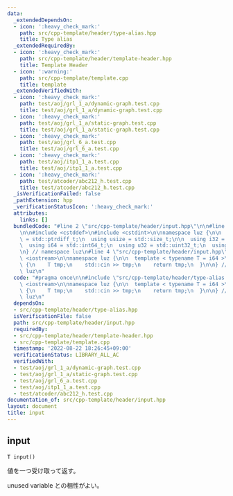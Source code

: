 ```yaml
---
data:
  _extendedDependsOn:
  - icon: ':heavy_check_mark:'
    path: src/cpp-template/header/type-alias.hpp
    title: Type alias
  _extendedRequiredBy:
  - icon: ':heavy_check_mark:'
    path: src/cpp-template/header/template-header.hpp
    title: Template Header
  - icon: ':warning:'
    path: src/cpp-template/template.cpp
    title: template
  _extendedVerifiedWith:
  - icon: ':heavy_check_mark:'
    path: test/aoj/grl_1_a/dynamic-graph.test.cpp
    title: test/aoj/grl_1_a/dynamic-graph.test.cpp
  - icon: ':heavy_check_mark:'
    path: test/aoj/grl_1_a/static-graph.test.cpp
    title: test/aoj/grl_1_a/static-graph.test.cpp
  - icon: ':heavy_check_mark:'
    path: test/aoj/grl_6_a.test.cpp
    title: test/aoj/grl_6_a.test.cpp
  - icon: ':heavy_check_mark:'
    path: test/aoj/itp1_1_a.test.cpp
    title: test/aoj/itp1_1_a.test.cpp
  - icon: ':heavy_check_mark:'
    path: test/atcoder/abc212_h.test.cpp
    title: test/atcoder/abc212_h.test.cpp
  _isVerificationFailed: false
  _pathExtension: hpp
  _verificationStatusIcon: ':heavy_check_mark:'
  attributes:
    links: []
  bundledCode: "#line 2 \"src/cpp-template/header/input.hpp\"\n\n#line 2 \"src/cpp-template/header/type-alias.hpp\"\
    \n\n#include <cstddef>\n#include <cstdint>\n\nnamespace luz {\n\n  using isize\
    \ = std::ptrdiff_t;\n  using usize = std::size_t;\n\n  using i32 = std::int32_t;\n\
    \  using i64 = std::int64_t;\n  using u32 = std::uint32_t;\n  using u64 = std::uint64_t;\n\
    \n} // namespace luz\n#line 4 \"src/cpp-template/header/input.hpp\"\n\n#include\
    \ <iostream>\n\nnamespace luz {\n\n  template < typename T = i64 >\n  T input()\
    \ {\n    T tmp;\n    std::cin >> tmp;\n    return tmp;\n  }\n\n} // namespace\
    \ luz\n"
  code: "#pragma once\n\n#include \"src/cpp-template/header/type-alias.hpp\"\n\n#include\
    \ <iostream>\n\nnamespace luz {\n\n  template < typename T = i64 >\n  T input()\
    \ {\n    T tmp;\n    std::cin >> tmp;\n    return tmp;\n  }\n\n} // namespace\
    \ luz\n"
  dependsOn:
  - src/cpp-template/header/type-alias.hpp
  isVerificationFile: false
  path: src/cpp-template/header/input.hpp
  requiredBy:
  - src/cpp-template/header/template-header.hpp
  - src/cpp-template/template.cpp
  timestamp: '2022-08-22 18:26:45+09:00'
  verificationStatus: LIBRARY_ALL_AC
  verifiedWith:
  - test/aoj/grl_1_a/dynamic-graph.test.cpp
  - test/aoj/grl_1_a/static-graph.test.cpp
  - test/aoj/grl_6_a.test.cpp
  - test/aoj/itp1_1_a.test.cpp
  - test/atcoder/abc212_h.test.cpp
documentation_of: src/cpp-template/header/input.hpp
layout: document
title: input
---
```


## input
```
T input()
```

値を一つ受け取って返す。

unused variable との相性がよい。

